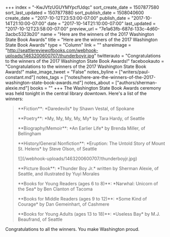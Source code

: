 +++
index = "-KwJVfzUGUYMYpcfUdqc"
sort_create_date = 1507877580
sort_last_updated = 1507877880
sort_publish_date = 1508040600
create_date = "2017-10-12T23:53:00-07:00"
publish_date = "2017-10-14T21:10:00-07:00"
date = "2017-10-14T21:10:00-07:00"
last_updated = "2017-10-12T23:58:00-07:00"
preview_url = "7e1a63fb-687d-133c-4d60-3acbc5323b20"
name = "Here are the winners of the 2017 Washington State Book Awards"
title = "Here are the winners of the 2017 Washington State Book Awards"
type = "Column"
link = ""
shareimage = "http://seattlereviewofbooks.com/webhook-uploads/1463200600707/thunderboyjr.jpg"
twitterauto = "Congratulations to the winners of the 2017 Washington State Book Awards!"
facebookauto = "Congratulations to the winners of the 2017 Washington State Book Awards!"
make_image_tweet = "False"
notes_byline = ["writers/paul-constant.md"]
notes_tags = ["notes/here-are-the-winners-of-the-2017-washington-state-book-awards.md"]
notes_about = ["authors/sherman-alexie.md"]
books = ""
+++
The Washington State Book Awards ceremony was held tonight in the central library downtown. Here's a list of the winners:

<blockquote><p>**Fiction**: *Daredevils* by Shawn Vestal, of Spokane</p>

<p>**Poetry**: *My, My, My, My, My* by Tara Hardy, of Seattle</p>
 
<p>**Biography/Memoir**: *An Earlier Life* by Brenda Miller, of Bellingham </p>
 
<p>**History/General Nonfiction**: *Eruption: The Untold Story of Mount St. Helens* by Steve Olson, of Seattle </p>
 
 <p class="image-left">![](/webhook-uploads/1463200600707/thunderboyjr.jpg)</p>
 
<p>**Picture Book**: *Thunder Boy Jr.* written by Sherman Alexie, of Seattle, and illustrated by Yuyi Morales </p>
 
<p>**Books for Young Readers (ages 6 to 8)**: *Narwhal: Unicorn of the Sea* by Ben Clanton of Tacoma </p>
 
<p>**Books for Middle Readers (ages 9 to 12)**: *Some Kind of Courage* by Dan Gemeinhart, of Cashmere </p>
 
 <p>**Books for Young Adults (ages 13 to 18)**: *Useless Bay* by M.J. Beaufrand, of Seattle</p></blockquote>

Congratulations to all the winners. You make Washington proud.